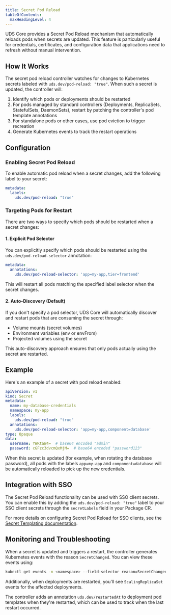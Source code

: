 ```yaml
---
title: Secret Pod Reload
tableOfContents:
  maxHeadingLevel: 4
---
```


UDS Core provides a Secret Pod Reload mechanism that automatically reloads pods when secrets are updated. This feature is particularly useful for credentials, certificates, and configuration data that applications need to refresh without manual intervention.

## How It Works

The secret pod reload controller watches for changes to Kubernetes secrets labeled with `uds.dev/pod-reload: "true"`. When such a secret is updated, the controller will:

1. Identify which pods or deployments should be restarted
2. For pods managed by standard controllers (Deployments, ReplicaSets, StatefulSets, DaemonSets), restart by patching the controller's pod template annotations
3. For standalone pods or other cases, use pod eviction to trigger recreation
4. Generate Kubernetes events to track the restart operations

## Configuration

### Enabling Secret Pod Reload

To enable automatic pod reload when a secret changes, add the following label to your secret:

```yaml
metadata:
  labels:
    uds.dev/pod-reload: "true"
```

### Targeting Pods for Restart

There are two ways to specify which pods should be restarted when a secret changes:

#### 1. Explicit Pod Selector

You can explicitly specify which pods should be restarted using the `uds.dev/pod-reload-selector` annotation:

```yaml
metadata:
  annotations:
    uds.dev/pod-reload-selector: 'app=my-app,tier=frontend'
```

This will restart all pods matching the specified label selector when the secret changes.

#### 2. Auto-Discovery (Default)

If you don't specify a pod selector, UDS Core will automatically discover and restart pods that are consuming the secret through:
- Volume mounts (secret volumes)
- Environment variables (env or envFrom)
- Projected volumes using the secret

This auto-discovery approach ensures that only pods actually using the secret are restarted.

## Example

Here's an example of a secret with pod reload enabled:

```yaml
apiVersion: v1
kind: Secret
metadata:
  name: my-database-credentials
  namespace: my-app
  labels:
    uds.dev/pod-reload: "true"
  annotations:
    uds.dev/pod-reload-selector: 'app=my-app,component=database'
type: Opaque
data:
  username: YWRtaW4=  # base64 encoded "admin"
  password: cGFzc3dvcmQxMjM=  # base64 encoded "password123"
```

When this secret is updated (for example, when rotating the database password), all pods with the labels `app=my-app` and `component=database` will be automatically reloaded to pick up the new credentials.

## Integration with SSO

The Secret Pod Reload functionality can be used with SSO client secrets. You can enable this by adding the `uds.dev/pod-reload: "true"` label to your SSO client secrets through the `secretLabels` field in your Package CR.

For more details on configuring Secret Pod Reload for SSO clients, see the [Secret Templating documentation](/reference/configuration/single-sign-on/sso-templating#secret-pod-reload).

## Monitoring and Troubleshooting

When a secret is updated and triggers a restart, the controller generates Kubernetes events with the reason `SecretChanged`. You can view these events using:

```bash
kubectl get events -n <namespace> --field-selector reason=SecretChanged
```

Additionally, when deployments are restarted, you'll see `ScalingReplicaSet` events for the affected deployments.

The controller adds an annotation `uds.dev/restartedAt` to deployment pod templates when they're restarted, which can be used to track when the last restart occurred.
